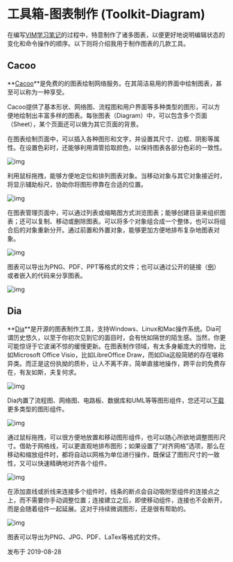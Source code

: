 # 工具箱-图表制作 (Toolkit-Diagram)

在编写[VIM学习笔记](https://link.zhihu.com/?target=http%3A//yyq123.github.com/learn-vim/learn-vi-00-00-TOC.html)的过程中，特意制作了诸多图表，以便更好地说明编辑状态的变化和命令操作的顺序。以下则将介绍我用于制作图表的几款工具。

## **Cacoo**

**[Cacoo](https://link.zhihu.com/?target=https%3A//cacoo.com/)**是免费的的图表绘制网络服务。在其简洁易用的界面中绘制图表，甚至可以称为一种享受。

Cacoo提供了基本形状、网络图、流程图和用户界面等多种类型的图形，可以方便地绘制出丰富多样的图表。每张图表（Diagram）中，可以包含多个页面（Sheet），某个页面还可以做为其它页面的背景。

在图表绘制页面中，可以插入各种图形和文字，并设置其尺寸、边框、阴影等属性。在设置色彩时，还能够利用滴管拾取颜色，以保持图表各部分色彩的一致性。

![img](https://pic2.zhimg.com/80/v2-8e1bd0cd6968f6bddaf1e39d789ca5ad_720w.jpg)

利用鼠标拖拽，能够方便地定位和排列图表对象。当移动对象与其它对象接近时，将显示辅助标尺，协助你将图形停靠在合适的位置。

![img](https://pic2.zhimg.com/80/v2-4c6c290253c1d49df5d6c50289098665_720w.jpg)

在图表管理页面中，可以通过列表或缩略图方式浏览图表；能够创建目录来组织图表；还可以复制、移动或删除图表。可以将多个对象组合成一个整体，也可以将组合后的对象重新分开。通过前置和外置对象，能够更加方便地排布复杂地图表对象。

![img](https://pic2.zhimg.com/80/v2-83f0c36da8b4e21491e66d137077df05_720w.jpg)

图表可以导出为PNG、PDF、PPT等格式的文件；也可以通过公开的链接（[例](https://link.zhihu.com/?target=https%3A//cacoo.com/diagrams/ZQ4rgdwXvTZFGQX8)）或者嵌入的代码来分享图表。

![img](https://pic1.zhimg.com/80/v2-b247a0b01d06c050093d217ab4263208_720w.jpg)

## **Dia**

**[Dia](https://link.zhihu.com/?target=http%3A//dia-installer.de/)**是开源的图表制作工具，支持Windows、Linux和Mac操作系统。Dia可谓历史悠久，以至于你初次见到它的面目时，会有恍如隔世的陌生感。当然，你更可能惊讶于它波澜不惊的缓慢更新。在图表制作领域，有太多身躯庞大的怪物，比如Microsoft Office Visio，比如LibreOffice Draw，而如Dia这般简陋的存在堪称异类。而正是这份执拗的质朴，让人不离不弃，简单直接地操作，跨平台的免费存在，有友如斯，夫复何求。

![img](https://pic3.zhimg.com/80/v2-1422afd6e52305cd37e7f2862ee6d056_720w.jpg)

Dia内置了流程图、网络图、电路板、数据库和UML等等图形组件，您还可以[下载](https://link.zhihu.com/?target=http%3A//dia-installer.de/shapes/index.html)更多类型的图形组件。

![img](https://pic4.zhimg.com/80/v2-c317229ec5f699652b89f9ef8e21d60f_720w.jpg)

通过鼠标拖拽，可以很方便地放置和移动图形组件，也可以随心所欲地调整图形尺寸。借助于网格线，可以更直观地排布图形；如果设置了“对齐网格”选项，那么在移动和缩放组件时，都将自动以网格为单位进行操作，既保证了图形尺寸的一致性，又可以快速精确地对齐各个组件。

![img](https://pic3.zhimg.com/80/v2-839d303cd4a7578321994440bdb0a04a_720w.jpg)

在添加直线或折线来连接多个组件时，线条的断点会自动吸附至组件的连接点之上，而不需要你手动调整位置；连接建立之后，即使移动组件，连接也不会断开，而是会随着组件一起延展。这对于持续微调图形，还是很有帮助的。

![img](https://pic4.zhimg.com/80/v2-cd3ae806e2d41af69e773fb70cceaf07_720w.jpg)

图表可以导出为PNG、JPG、PDF、LaTex等格式的文件。

发布于 2019-08-28